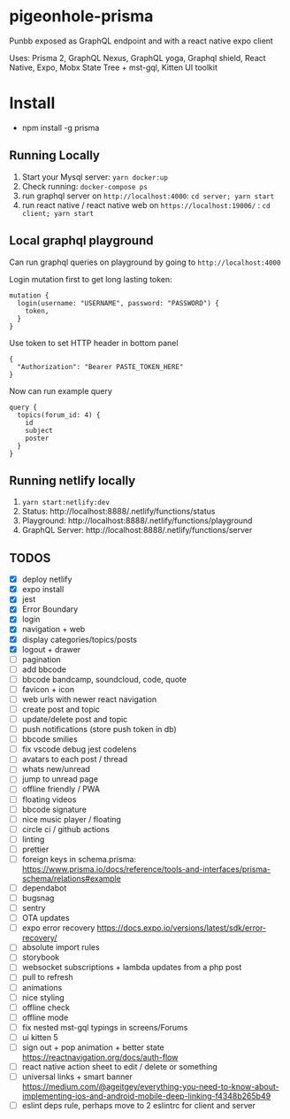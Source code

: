 # pigeonhole-prisma

Punbb exposed as GraphQL endpoint and with a react native expo client

Uses: Prisma 2, GraphQL Nexus, GraphQL yoga, Graphql shield, React Native, Expo, Mobx State Tree + mst-gql, Kitten UI toolkit

# Install

- npm install -g prisma

## Running Locally

1. Start your Mysql server: `yarn docker:up`
2. Check running: `docker-compose ps`
3. run graphql server on `http://localhost:4000`: `cd server; yarn start`
4. run react native / react native web on `https://localhost:19006/` : `cd client; yarn start`

## Local graphql playground

Can run graphql queries on playground by going to `http://localhost:4000`

Login mutation first to get long lasting token:

```
mutation {
  login(username: "USERNAME", password: "PASSWORD") {
    token,
  }
}
```

Use token to set HTTP header in bottom panel

```
{
  "Authorization": "Bearer PASTE_TOKEN_HERE"
}
```

Now can run example query

```
query {
  topics(forum_id: 4) {
    id
    subject
    poster
  }
}
```

## Running netlify locally

1. `yarn start:netlify:dev`
2. Status: http://localhost:8888/.netlify/functions/status
3. Playground: http://localhost:8888/.netlify/functions/playground
4. GraphQL Server: http://localhost:8888/.netlify/functions/server

## TODOS

- [x] deploy netlify
- [x] expo install
- [x] jest
- [x] Error Boundary
- [x] login
- [x] navigation + web
- [x] display categories/topics/posts
- [x] logout + drawer
- [ ] pagination
- [ ] add bbcode
- [ ] bbcode bandcamp, soundcloud, code, quote
- [ ] favicon + icon
- [ ] web urls with newer react navigation
- [ ] create post and topic
- [ ] update/delete post and topic
- [ ] push notifications (store push token in db)
- [ ] bbcode smilies
- [ ] fix vscode debug jest codelens
- [ ] avatars to each post / thread
- [ ] whats new/unread
- [ ] jump to unread page
- [ ] offline friendly / PWA
- [ ] floating videos
- [ ] bbcode signature
- [ ] nice music player / floating
- [ ] circle ci / github actions
- [ ] linting
- [ ] prettier
- [ ] foreign keys in schema.prisma: https://www.prisma.io/docs/reference/tools-and-interfaces/prisma-schema/relations#example
- [ ] dependabot
- [ ] bugsnag
- [ ] sentry
- [ ] OTA updates
- [ ] expo error recovery https://docs.expo.io/versions/latest/sdk/error-recovery/
- [ ] absolute import rules
- [ ] storybook
- [ ] websocket subscriptions + lambda updates from a php post
- [ ] pull to refresh
- [ ] animations
- [ ] nice styling
- [ ] offline check
- [ ] offline mode
- [ ] fix nested mst-gql typings in screens/Forums
- [ ] ui kitten 5
- [ ] sign out + pop animation + better state https://reactnavigation.org/docs/auth-flow
- [ ] react native action sheet to edit / delete or something
- [ ] universal links + smart banner https://medium.com/@ageitgey/everything-you-need-to-know-about-implementing-ios-and-android-mobile-deep-linking-f4348b265b49
- [ ] eslint deps rule, perhaps move to 2 eslintrc for client and server
